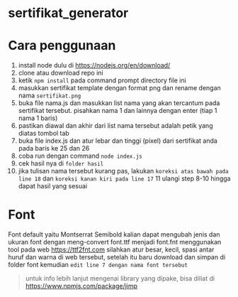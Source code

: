 # sertifikat_generator

# Cara penggunaan

1. install node dulu di https://nodejs.org/en/download/
2. clone atau download repo ini
3. ketik ```npm install``` pada command prompt directory file ini
4. masukkan sertifikat template dengan format png dan rename dengan nama ```sertifikat.png```
5. buka file nama.js dan masukkan list nama yang akan tercantum pada sertifikat tersebut. pisahkan nama 1 dan lainnya dengan enter (tiap 1 nama 1 baris)
6. pastikan diawal dan akhir dari list nama tersebut adalah petik yang diatas tombol tab
7. buka file index.js dan atur lebar dan tinggi (pixel) dari sertifikat anda pada baris ke 25 dan 26
8. coba run dengan command ```node index.js```
9. cek hasil nya di ```folder hasil``` 
10. jika tulisan nama tersebut kurang pas, lakukan ```koreksi atas bawah pada line 18``` dan ```koreksi kanan kiri pada line 17```
11 ulangi step 8-10 hingga dapat hasil yang sesuai

# Font

Font default yaitu Montserrat Semibold
kalian dapat mengubah jenis dan ukuran font dengan meng-convert font.ttf menjadi font.fnt menggunakan tool pada web https://ttf2fnt.com silahkan atur besar, kecil, spasi antar huruf dan warna di web tersebut, setelah itu baru download dan simpan di folder font kemudian ```edit line 7 dengan nama font tersebut```


> untuk info lebih lanjut mengenai library yang dipake, bisa diliat di https://www.npmjs.com/package/jimp
